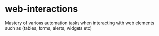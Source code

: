 # web-interactions
Mastery of various automation tasks when interacting with web elements such as (tables, forms, alerts, widgets etc)
